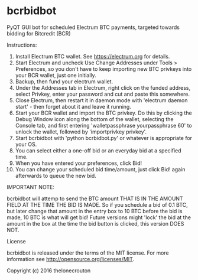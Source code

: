 # bcrbidbot

PyQT GUI bot for scheduled Electrum BTC payments, targeted towards bidding for Bitcredit (BCR)


Instructions:

1. Install Electrum BTC wallet. See https://electrum.org for details. 
2. Start Electrum and uncheck Use Change Addresses under Tools > Preferences, so you don't have to keep importing new BTC privkeys into your BCR wallet, just one initially.
3. Backup, then fund your electrum wallet.
4. Under the Addresses tab in Electrum, right click on the funded address, select Privkey, enter your password and cut and paste this somewhere.
5. Close Electrum, then restart it in daemon mode with 'electrum daemon start' - then forget about it and leave it running.
6. Start your BCR wallet and import the BTC privkey. Do this by clicking the Debug Window icon along the bottom of the wallet, selecting the Console tab, and first entering 'walletpassphrase yourpassphrase 60' to unlock the wallet, 
followed by 'importprivkey privkey'. 
7. Start bcrbidbot with 'python bcrbidbot.py' or whatever is appropriate for your OS.
8. You can select either a one-off bid or an everyday bid at a specified time.
9. When you have entered your preferences, click Bid!
10. You can change your scheduled bid time/amount, just click Bid! again afterwards to queue the new bid.

IMPORTANT NOTE: 

bcrbidbot will attemp to send the BTC amount THAT IS IN THE AMOUNT FIELD AT THE TIME THE BID IS MADE. So if you schedule a bid of 0.1 BTC, but later change that amount in the entry box to 10 BTC before the bid is made, 10 BTC is what will get bid! Future versions might 'lock' the bid at the amount in the box at the time the bid button is clicked, this version DOES NOT.

License

bcrbidbot is released under the terms of the MIT license. For more information see http://opensource.org/licenses/MIT.


Copyright (c) 2016 thelonecrouton
